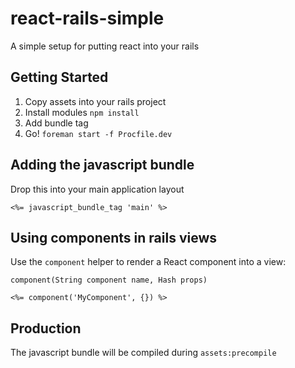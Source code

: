 # react-rails-simple

A simple setup for putting react into your rails

## Getting Started

1. Copy assets into your rails project
2. Install modules `npm install`
3. Add bundle tag
3. Go! `foreman start -f Procfile.dev`

## Adding the javascript bundle

Drop this into your main application layout

```erb
<%= javascript_bundle_tag 'main' %>
```

## Using components in rails views

Use the `component` helper to render a React component into a view:

`component(String component name, Hash props)`

```erb
<%= component('MyComponent', {}) %>
```

## Production

The javascript bundle will be compiled during `assets:precompile`

